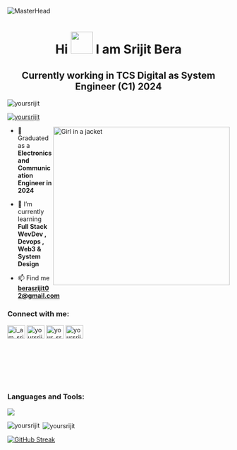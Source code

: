 
![MasterHead](https://media2.giphy.com/headers/GitHub/w8ZJLtJbmuph.gif)


<h1 align="center">Hi <img width="50" src="https://user-images.githubusercontent.com/62868878/222233583-8e691e5f-c334-4d2d-aaa8-a5bdd189e574.gif"> I am Srijit Bera</h1>
<h2 align="center">Currently working in TCS Digital as System Engineer (C1) 2024</h2>


<p align="left"> <img src="https://komarev.com/ghpvc/?username=yoursrijit&label=Profile%20views&color=0e75b6&style=flat" alt="yoursrijit" /> </p>

<p align="left"> <a href="https://github.com/ryo-ma/github-profile-trophy"><img src="https://github-profile-trophy.vercel.app/?username=yoursrijit" alt="yoursrijit" /></a> </p>



<img align="right" src="https://i.pinimg.com/564x/9d/4a/1d/9d4a1dad25a9d13451810d9cfd8acfee.jpg" alt="Girl in a jacket" width="400" height="360">



- 🔭 Graduated as a **Electronics and Communication Engineer in 2024**

- 🌱 I’m currently learning **Full Stack WevDev , Devops , Web3 & System Design**

- 📫 Find me **berasrijit02@gmail.com**


<h3 align="left">Connect with me:</h3>
<p align="left">
<a href="https://x.com/yoursrijit" target="blank"><img align="center" src="https://raw.githubusercontent.com/rahuldkjain/github-profile-readme-generator/master/src/images/icons/Social/twitter.svg" alt="i_am_srijit_" height="30" width="40" /></a>
<a href="https://linkedin.com/in/yoursrijit" target="blank"><img align="center" src="https://raw.githubusercontent.com/rahuldkjain/github-profile-readme-generator/master/src/images/icons/Social/linked-in-alt.svg" alt="yoursrijit" height="30" width="40" /></a>
<a href="https://www.instagram.com/make.me.dynamic/" target="blank"><img align="center" src="https://raw.githubusercontent.com/rahuldkjain/github-profile-readme-generator/master/src/images/icons/Social/instagram.svg" alt="your_srijit" height="30" width="40" /></a>
<a href="https://www.leetcode.com/yoursrijit" target="blank"><img align="center" src="https://raw.githubusercontent.com/rahuldkjain/github-profile-readme-generator/master/src/images/icons/Social/leet-code.svg" alt="yoursrijit" height="30" width="40" /></a>
</p>

<br/> <br/> <br/> <br/><br/>
<p>
<h3 align="left">Languages and Tools:</h3>
  <a href="https://skillicons.dev">
   <img src="https://skillicons.dev/icons?i=javascript,typescript,react,nodejs,express,mongodb,postgres,mysql,nextjs,docker,aws,cloudflare,redux,tailwind,java,firebase,git,github,prisma,postman,kubernet,drizzle"/>
  </a>
</p>

<p><img align="left" src="https://github-readme-stats.vercel.app/api/top-langs?username=yoursrijit&show_icons=true&locale=en&layout=compact&theme=highcontrast" alt="yoursrijit" /></p>

<p>&nbsp;<img align="center" src="https://github-readme-stats.vercel.app/api?username=yoursrijit&show_icons=true&locale=en&theme=highcontrast" alt="yoursrijit" /></p>
 
[![GitHub Streak](https://streak-stats.demolab.com?user=yoursrijit&theme=highcontrast&border_radius=4.7)](https://git.io/streak-stats)
